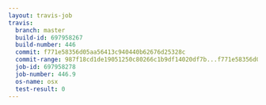 ```yaml
---
layout: travis-job
travis:
  branch: master
  build-id: 697958267
  build-number: 446
  commit: f771e58356d05aa56413c940440b62676d25328c
  commit-range: 987f18cd1de19051250c80266c1b9df14020df7b...f771e58356d05aa56413c940440b62676d25328c
  job-id: 697958278
  job-number: 446.9
  os-name: osx
  test-result: 0
---
```


